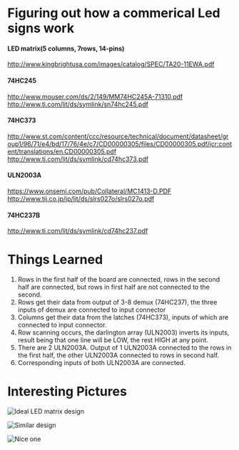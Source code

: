 # Figuring out how a commerical Led signs work

#### LED matrix(5 columns, 7rows, 14-pins)
http://www.kingbrightusa.com/images/catalog/SPEC/TA20-11EWA.pdf

#### 74HC245
http://www.mouser.com/ds/2/149/MM74HC245A-71310.pdf
http://www.ti.com/lit/ds/symlink/sn74hc245.pdf

#### 74HC373
http://www.st.com/content/ccc/resource/technical/document/datasheet/group1/96/71/e4/bd/17/76/4e/c7/CD00000305/files/CD00000305.pdf/jcr:content/translations/en.CD00000305.pdf
http://www.ti.com/lit/ds/symlink/cd74hc373.pdf

#### ULN2003A
https://www.onsemi.com/pub/Collateral/MC1413-D.PDF
http://www.tij.co.jp/jp/lit/ds/slrs027o/slrs027o.pdf

#### 74HC237B
http://www.ti.com/lit/ds/symlink/cd74hc237.pdf

# Things Learned
1. Rows in the first half of the board are connected, rows in the second half are connected,
   but rows in first half are not connected to the second.
2. Rows get their data from output of 3-8 demux (74HC237), the three inputs of demux are connected to input connector
3. Columns get their data from the latches (74HC373), inputs of which are connected to input connector.
4. Row scanning occurs, the darlington array (ULN2003) inverts its inputs, result being that one line will be LOW, the rest HIGH
   at any point.
5. There are 2 ULN2003A. Output of 1 ULN2003A connected to the rows in the first half,
   the other ULN2003A connected to rows in second half.
6. Corresponding inputs of both ULN2003A are connected.

# Interesting Pictures

![Ideal LED matrix design](https://www.insidegadgets.com/wp-content/uploads/2010/11/schled.png)


![Similar design](http://www.electro-tech-online.com/imgcache/4316-14_1194402379.gif)



![Nice one](http://www.crossroadsfencing.com/25x7_common_cathode_array.jpg)
